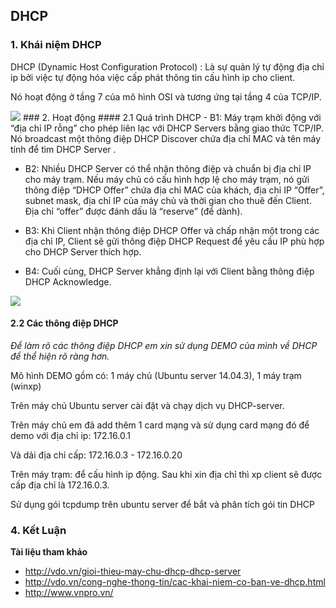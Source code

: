 ## DHCP
### 1. Khái niệm DHCP
DHCP (Dynamic Host Configuration Protocol) : Là sự quản lý tự động địa chỉ ip bởi việc tự động hóa việc cấp phát thông tin cấu hình ip cho client.

Nó hoạt động ở tầng 7 của mô hình OSI và tương ứng tại tầng 4 của TCP/IP.

<img src="http://2.bp.blogspot.com/-8fw4bZDy7Gk/VUeNH_VvUBI/AAAAAAAAAf8/FLbwHqdTHjc/s1600/model%2Bosi.png">
### 2. Hoạt động
#### 2.1 Quá trình DHCP
- B1: Máy trạm khởi động với “địa chỉ IP rỗng” cho phép liên lạc với DHCP Servers bằng giao thức TCP/IP. Nó broadcast một thông điệp DHCP Discover chứa địa chỉ MAC và tên máy tính để tìm DHCP Server .

- B2: Nhiều DHCP Server có thể nhận thông điệp và chuẩn bị địa chỉ IP cho máy trạm. Nếu máy chủ có cấu hình hợp lệ cho máy trạm, nó gửi thông điệp “DHCP Offer” chứa địa chỉ MAC của khách, địa chỉ IP “Offer”, subnet mask, địa chỉ IP của máy chủ và thời gian cho thuê đến Client. Địa chỉ “offer” được đánh dấu là “reserve” (để dành).

- B3: Khi Client nhận thông điệp DHCP Offer và chấp nhận một trong các địa chỉ IP, Client sẽ gửi thông điệp DHCP Request để yêu cầu IP phù hợp cho DHCP Server thích hợp.

- B4: Cuối cùng, DHCP Server khẳng định lại với Client bằng thông điệp DHCP Acknowledge.

<img src="http://www.highteck.net/images/41-DHCP2.jpg">

#### 2.2 Các thông điệp DHCP

*Để làm rõ các thông điệp DHCP em xin sử dụng DEMO của mình về DHCP để thể hiện rõ ràng hơn.*

Mô hình DEMO gồm có: 1 máy chủ (Ubuntu server 14.04.3), 1 máy trạm (winxp)

Trên máy chủ Ubuntu server cài đặt và chạy dịch vụ DHCP-server.

Trên máy chủ em đã add thêm 1 card mạng và sử dụng card mạng đó để demo với địa chỉ ip: 172.16.0.1

Và dải địa chỉ cấp: 172.16.0.3 - 172.16.0.20

Trên máy trạm: để cấu hình ip động. Sau khi xin địa chỉ thì xp client sẽ được cấp địa chỉ là 172.16.0.3.

Sử dụng gói tcpdump trên ubuntu server để bắt và phân tích gói tin DHCP


### 4. Kết Luận
**Tài liệu tham khảo**
- http://vdo.vn/gioi-thieu-may-chu-dhcp-dhcp-server
- http://vdo.vn/cong-nghe-thong-tin/cac-khai-niem-co-ban-ve-dhcp.html
- http://www.vnpro.vn/
